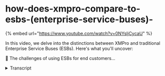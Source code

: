 # how-does-xmpro-compare-to-esbs-(enterprise-service-buses)-
{% embed url="https://www.youtube.com/watch?v=0NYsljCycaU" %}



In this video, we delve into the distinctions between XMPro and traditional Enterprise Service Buses (ESBs). Here's what you'll uncover:

🔹 The challenges of using ESBs for end customers...
<details>
<summary>Transcript</summary>In this video, we delve into the distinctions between XMPro and traditional Enterprise Service Buses (ESBs). Here's what you'll uncover:

🔹 The challenges of using ESBs for end customers...
so the the the well the main one is to

use an ESB

um is a development uh job

so you can't put an ESB in front of a

End customer or an end user or a

engineer

and expect them to use it because they

won't they don't know how to connect to

it and actually use it the the end

audience to to actually configure and

put this together is that engineer that

that subject matter expert without

having to code and put it together

so how can you very easily drag it on

double click configure so we're we're a

layer above an ESP

um or an Enterprise service bus that

helps simplify a lot of the the

integration pieces that that go

underneath it

um let me find another example here

oh yeah

if I go into

this here this is our main demo site

again

and let's go here so not so much an ESB

but have you are you familiar with Azure

digital twin

so and to to actually configure and use

another digital twin you need to go into

the Azure portal

and configure it there and it's a very

technical exercise too to actually do

that

this here isn't is an agent that I'll

double click that and I can just select

my details here where's my endpoint

there is all the twins that I have

published in this or to get context if I

want to pass data back and update my

digital twin again you would have to

typically go into Azure go into the

portal and Fiddle around there to be

able to do this and deploy it this agent

here I can select everything that I'm

looking for so there's my model there is

my tuna ID there is my relationship and

if I go to the actual mapping on the

Arrow I can map my incoming data to the

data that the twin is making available

and what happens underneath the hood

here is we take care of all the back end

Plumbing

so we can now put this in front of a

non-technical end user and they can

actually use it so very similar concept

to putting it on top of an ESP does it

make sense

so inside the actual agent over here

you'll see there is a upload new model

what you can actually do as well is you

can from an app perspective actually

create an app that will allow you to

configure that Json file

so if I go into

I don't think I have a full example of

that

but you could come in here and actually

configure your hierarchy configure your

your you know properties Etc and then

you could have an option here that says

well

the pro you can do that in here as well
</details>